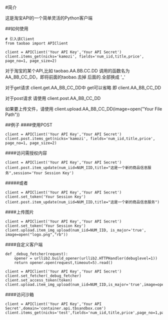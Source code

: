 #简介

这是淘宝API的一个简单灵活的Python客户端

##如何使用

	# 引入该Client
	from taobao import APIClient

	client = APIClient('Your API Key','Your API Secret')
	client.items_get(nicks='kamozi', fields='num_iid,title,price', page_no=1, page_size=2)

对于淘宝的某个API,比如 taobao.AA.BB.CC.DD 调用的函数名为 AA_BB_CC_DD，即将前面的taobao.去掉 后面的.全部换成 '_' 

对于get请求 client.get.AA_BB_CC_DD中 get可以省略 即 client.AA_BB_CC_DD

对于post请求 请使用 client.post.AA_BB_CC_DD

如果要上传文件，请使用 client.upload.AA_BB_CC_DD(image=open("Your File Path"))

##例子
####使用POST

	client = APIClient('Your API Key','Your API Secret')
	client.post.items_get(nicks='kamozi', fields='num_iid,title,price', page_no=1, page_size=2)


####访问需授权内容

	client = APIClient('Your API Key','Your API Secret')
	client.post.item_update(num_iid=NUM_IID,title="这是一个新的商品信息服务",session='Your Session Key')


#####或者

	client = APIClient('Your API Key','Your API Secret')
	client.set_token('Your Session Key')
	client.post.item_update(num_iid=NUM_IID,title="这是一个新的商品信息服务")

####上传图片

	client = APIClient('Your API Key','Your API Secret')
	client.set_token('Your Session Key')
	client.upload.item_img_upload(num_iid=NUM_IID, is_major='true', image=open("logo.png","rb"))


####自定义客户端

	def _debug_fetcher(request):
	    opener = urllib2.build_opener(urllib2.HTTPHandler(debuglevel=1))
	    return opener.open(request,timeout=5).read()
	
	client = APIClient('Your API Key','Your API Secret')
	client.set_fetcher(_debug_fetcher)
	client.set_access_token(token)
	client.upload.item_img_upload(num_iid=NUM_IID,is_major='true',image=open("logo.png","rb"))

####访问沙箱

	client = APIClient('Your API Key','Your API Secret',domain='container.api.tbsandbox.com')
	client.items_get(nicks='test',fields='num_iid,title,price',page_no=1,page_size=2)

